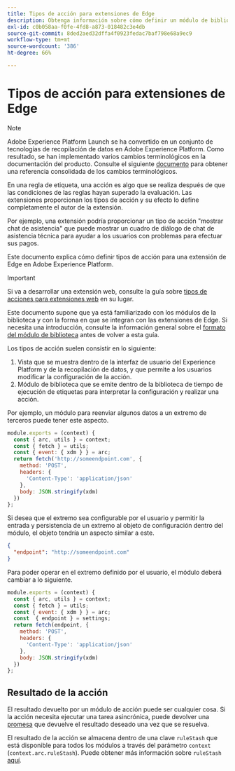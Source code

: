 ```yaml
---
title: Tipos de acción para extensiones de Edge
description: Obtenga información sobre cómo definir un módulo de biblioteca de tipo de acción para una extensión de etiqueta en una propiedad Edge.
exl-id: c0b058aa-f0fe-4fd8-a873-018482c3e4db
source-git-commit: 8ded2aed32dffa4f0923fedac7baf798e68a9ec9
workflow-type: tm+mt
source-wordcount: '386'
ht-degree: 66%

---
```


# Tipos de acción para extensiones de Edge

>[!NOTE]
>
>Adobe Experience Platform Launch se ha convertido en un conjunto de tecnologías de recopilación de datos en Adobe Experience Platform. Como resultado, se han implementado varios cambios terminológicos en la documentación del producto. Consulte el siguiente [documento](../../term-updates.md) para obtener una referencia consolidada de los cambios terminológicos.

En una regla de etiqueta, una acción es algo que se realiza después de que las condiciones de las reglas hayan superado la evaluación. Las extensiones proporcionan los tipos de acción y su efecto lo define completamente el autor de la extensión.

Por ejemplo, una extensión podría proporcionar un tipo de acción &quot;mostrar chat de asistencia&quot; que puede mostrar un cuadro de diálogo de chat de asistencia técnica para ayudar a los usuarios con problemas para efectuar sus pagos.

Este documento explica cómo definir tipos de acción para una extensión de Edge en Adobe Experience Platform.

>[!IMPORTANT]
>
>Si va a desarrollar una extensión web, consulte la guía sobre [tipos de acciones para extensiones web](../web/action-types.md) en su lugar.
>
>Este documento supone que ya está familiarizado con los módulos de la biblioteca y con la forma en que se integran con las extensiones de Edge. Si necesita una introducción, consulte la información general sobre el [formato del módulo de biblioteca](./format.md) antes de volver a esta guía.

Los tipos de acción suelen consistir en lo siguiente:

1. Vista que se muestra dentro de la interfaz de usuario del Experience Platform y de la recopilación de datos, y que permite a los usuarios modificar la configuración de la acción.
2. Módulo de biblioteca que se emite dentro de la biblioteca de tiempo de ejecución de etiquetas para interpretar la configuración y realizar una acción.

Por ejemplo, un módulo para reenviar algunos datos a un extremo de terceros puede tener este aspecto.

```js
module.exports = (context) {
  const { arc, utils } = context;
  const { fetch } = utils;
  const { event: { xdm } } = arc;
  return fetch('http://someendpoint.com', {
    method: 'POST',
    headers: {
      'Content-Type': 'application/json'
    },
    body: JSON.stringify(xdm)
  })
};
```

Si desea que el extremo sea configurable por el usuario y permitir la entrada y persistencia de un extremo al objeto de configuración dentro del módulo, el objeto tendría un aspecto similar a este.

```json
{
  "endpoint": "http://someendpoint.com"
}
```

Para poder operar en el extremo definido por el usuario, el módulo deberá cambiar a lo siguiente.

```js
module.exports = (context) {
  const { arc, utils } = context;
  const { fetch } = utils;
  const { event: { xdm } } = arc;
  const  { endpoint } = settings;
  return fetch(endpoint, {
    method: 'POST',
    headers: {
      'Content-Type': 'application/json'
    },
    body: JSON.stringify(xdm)
  })
};
```

## Resultado de la acción

El resultado devuelto por un módulo de acción puede ser cualquier cosa. Si la acción necesita ejecutar una tarea asincrónica, puede devolver una [promesa](https://developer.mozilla.org/en-US/docs/Web/JavaScript/Reference/Global_Objects/Promise) que devuelve el resultado deseado una vez que se resuelva.

El resultado de la acción se almacena dentro de una clave `ruleStash` que está disponible para todos los módulos a través del parámetro `context` (`context.arc.ruleStash`). Puede obtener más información sobre `ruleStash` [aquí](./context.md#rulestash).
